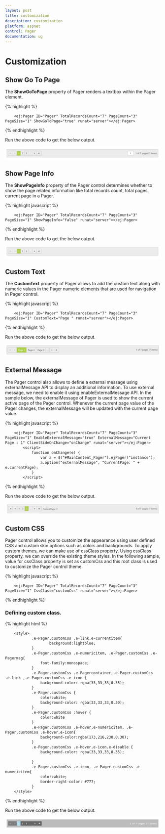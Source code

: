 ```yaml
---
layout: post
title: customization
description: customization
platform: aspnet
control: Pager
documentation: ug
---
```


# Customization

## Show Go To Page

The **ShowGoToPage** property of Pager renders a textbox within the Pager element.

{% highlight  %}

        <ej:Pager ID="Pager" TotalRecordsCount="7" PageCount="3" PageSize="1" ShowGoToPage="true" runat="server"></ej:Pager>
     
{% endhighlight %}

Run the above code to get the below output.

![pager](customization_images\showGoToPage.png)
        
## Show Page Info

The **ShowPageInfo** property of the Pager control determines whether to show the page related information like total records count, total pages, current page in a Pager.


{% highlight javascript %}

        <ej:Pager ID="Pager" TotalRecordsCount="7" PageCount="3" PageSize="1" ShowPageInfo="false" runat="server"></ej:Pager> 

{% endhighlight %}

Run the above code to get the below output.

![pager](customization_images\pageInfo.png)

## Custom Text

The **CustomText** property of Pager allows to add the custom text along with numeric values in the Pager numeric elements that are used for navigation in Pager control. 

{% highlight javascript %}

        <ej:Pager ID="Pager" TotalRecordsCount="7" PageCount="3" PageSize="1" CustomText="Page " runat="server"></ej:Pager>

{% endhighlight %}

Run the above code to get the below output.

![pager](customization_images\customText.png)

## External Message

The Pager control also allows to define a external message using externalMessage API to display an additional information. To use external message, we need to enable it using enableExternalMessage API. In the sample below, the externalMessage of Pager is used to show the current active page of the Pager control. Whenever the current page value of the Pager changes, the externalMessage will be updated with the current page value.


{% highlight javascript %}

        <ej:Pager ID="Pager" TotalRecordsCount="7" PageCount="3" PageSize="1" EnableExternalMessage="true" ExternalMessage="Current Page : 1" ClientSideOnChange="onChange" runat="server"></ej:Pager>
            <script>
                function onChange(e) {
                    var a = $("#MainContent_Pager").ejPager("instance");
                    a.option("externalMessage", "CurrentPage: " + e.currentPage);
                }
            </script>

{% endhighlight %}

Run the above code to get the below output.

![pager](customization_images\externalMessage.png)

## Custom CSS

Pager control allows you to customize the appearance using user defined CSS and custom skin options such as colors and backgrounds. To apply custom themes, we can make use of cssClass property. Using cssClass property, we can override the existing theme styles. In the following sample, value for cssClass property is set as customCss and this root class is used to customize the Pager control theme.


{% highlight javascript %}

        <ej:Pager ID="Pager" TotalRecordsCount="7" PageCount="3" PageSize="1" CssClass="customCss" runat="server"></ej:Pager>

{% endhighlight %}

### Defining custom class.

{% highlight html %}

        <style>
                .e-Pager.customCss .e-link.e-currentitem{
                        background:lightblue;
                }
                .e-Pager.customCss .e-numericitem, .e-Pager.customCss .e-Pagermsg{
                    font-family:monospace;
                }
                .e-Pager.customCss .e-Pagercontainer,.e-Pager.customCss .e-link ,.e-Pager.customCss .e-icon {
                    background-color: rgba(33,33,33,0.35);
                }
                .e-Pager.customCss {
                    color:white;
                    background-color: rgba(33,33,33,0.30);
                }
                .e-Pager.customCss :hover {
                    color:white
                }
                .e-Pager.customCss .e-hover.e-numericitem, .e-Pager.customCss .e-hover.e-icon{
                    background-color:rgba(173,216,230,0.30);
                }
                .e-Pager.customCss .e-hover.e-icon.e-disable {
                    background-color: rgba(33,33,33,0.35);
                
                }
                .e-Pager.customCss .e-icon, .e-Pager.customCss .e-numericitem{
                    color:white;
                    border-right-color: #777;
                }
        </style>

{% endhighlight %}

Run the above code to get the below output.

![pager](customization_images\cssClass.png)


